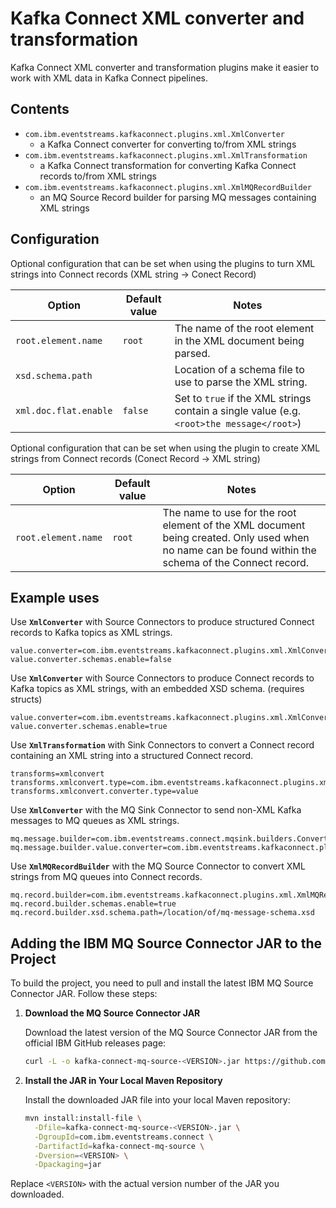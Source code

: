 # Kafka Connect XML converter and transformation

Kafka Connect XML converter and transformation plugins make it easier to work with XML data in Kafka Connect pipelines.

## Contents

- `com.ibm.eventstreams.kafkaconnect.plugins.xml.XmlConverter`
  - a Kafka Connect converter for converting to/from XML strings
- `com.ibm.eventstreams.kafkaconnect.plugins.xml.XmlTransformation`
  - a Kafka Connect transformation for converting Kafka Connect records to/from XML strings
- `com.ibm.eventstreams.kafkaconnect.plugins.xml.XmlMQRecordBuilder`
  - an MQ Source Record builder for parsing MQ messages containing XML strings

## Configuration

Optional configuration that can be set when using the plugins to turn XML strings into Connect records (XML string -> Conect Record)

| **Option**            | **Default value** | **Notes**                                                                                 |
| --------------------- | ----------------- | ----------------------------------------------------------------------------------------- |
| `root.element.name`   | `root`            | The name of the root element in the XML document being parsed.                            |
| `xsd.schema.path`     |                   | Location of a schema file to use to parse the XML string.                                 |
| `xml.doc.flat.enable` | `false`           | Set to `true` if the XML strings contain a single value (e.g. `<root>the message</root>`) |

Optional configuration that can be set when using the plugin to create XML strings from Connect records (Conect Record -> XML string)

| **Option**          | **Default value** | **Notes**                                                                                                                                            |
| ------------------- | ----------------- | ---------------------------------------------------------------------------------------------------------------------------------------------------- |
| `root.element.name` | `root`            | The name to use for the root element of the XML document being created. Only used when no name can be found within the schema of the Connect record. |

## Example uses

Use **`XmlConverter`** with Source Connectors to produce structured Connect records to Kafka topics as XML strings.

```properties
value.converter=com.ibm.eventstreams.kafkaconnect.plugins.xml.XmlConverter
value.converter.schemas.enable=false
```

Use **`XmlConverter`** with Source Connectors to produce Connect records to Kafka topics as XML strings, with an embedded XSD schema. (requires structs)

```properties
value.converter=com.ibm.eventstreams.kafkaconnect.plugins.xml.XmlConverter
value.converter.schemas.enable=true
```

Use **`XmlTransformation`** with Sink Connectors to convert a Connect record containing an XML string into a structured Connect record.

```properties
transforms=xmlconvert
transforms.xmlconvert.type=com.ibm.eventstreams.kafkaconnect.plugins.xml.XmlTransformation
transforms.xmlconvert.converter.type=value
```

Use **`XmlConverter`** with the MQ Sink Connector to send non-XML Kafka messages to MQ queues as XML strings.

```properties
mq.message.builder=com.ibm.eventstreams.connect.mqsink.builders.ConverterMessageBuilder
mq.message.builder.value.converter=com.ibm.eventstreams.kafkaconnect.plugins.xml.XmlConverter
```

Use **`XmlMQRecordBuilder`** with the MQ Source Connector to convert XML strings from MQ queues into Connect records.

```properties
mq.record.builder=com.ibm.eventstreams.kafkaconnect.plugins.xml.XmlMQRecordBuilder
mq.record.builder.schemas.enable=true
mq.record.builder.xsd.schema.path=/location/of/mq-message-schema.xsd
```

## Adding the IBM MQ Source Connector JAR to the Project

To build the project, you need to pull and install the latest IBM MQ Source Connector JAR. Follow these steps:

1. **Download the MQ Source Connector JAR**

   Download the latest version of the MQ Source Connector JAR from the official IBM GitHub releases page:

   ```bash
   curl -L -o kafka-connect-mq-source-<VERSION>.jar https://github.com/ibm-messaging/kafka-connect-mq-source/releases/download/v<VERSION>/kafka-connect-mq-source-<VERSION>.jar
   ```

2. **Install the JAR in Your Local Maven Repository**

   Install the downloaded JAR file into your local Maven repository:

   ```bash
   mvn install:install-file \
     -Dfile=kafka-connect-mq-source-<VERSION>.jar \
     -DgroupId=com.ibm.eventstreams.connect \
     -DartifactId=kafka-connect-mq-source \
     -Dversion=<VERSION> \
     -Dpackaging=jar
   ```

Replace `<VERSION>` with the actual version number of the JAR you downloaded.
